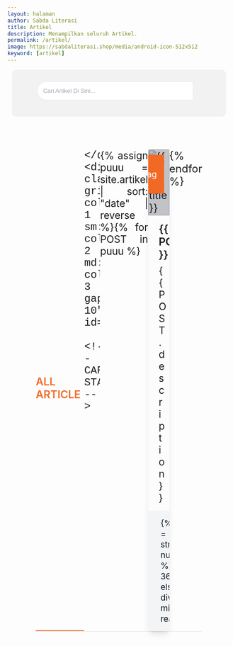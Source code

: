 ```yaml
---
layout: halaman
author: Sabda Literasi
title: Artikel
description: Menampilkan seluruh Artikel.
permalink: /artikel/
image: https://sabdaliterasi.shop/media/android-icon-512x512
keyword: [artikel]
---
```

<style>.search-area{background:#f2f2f2;padding:10px;border:1px solid #f3f3f3;margin:10px;text-align:center;border-radius:10px}.codehim-ss-bar{padding:10px;box-sizing:border-box}.codehim-ss-bar input[type=text]{color:#444;caret-color:#000;font-size:10pt;width:80%;padding:13px;display:inline;background:#fff;border:1px solid #e6e6e6;outline:0;border-radius:30px 0 0 30px}.codehim-circle-search-button:hover{box-shadow:1px 2px 6px #444;color:#3ea055;background:#fff}.codehim-ss-bar input[type=text]:focus{background:#fff;box-shadow:1px 2px 8px #3ea055}.codehim-circle-search-button{display:inline-block;margin-left:-33px;border:0;outline:0;background:#052a49;color:#fff;width:50px;height:50px;cursor:pointer;transition:.3s;-webkit-transition:.3s;-moz-transition:.3s;font-size:14pt;border-radius:50%}.codehim-circle-search-button:before{content:"\e986";font-family:sugengidfont;font-weight:400}
.ARTIKEL p{font-size: 14px;font-size:1.4rem;}.ARTIKEL h2{font-size:17px;font-size:1.7rem}.ease-in-out,.transition{transition-timing-function:cubic-bezier(0.4,0,0.2,1)}@tailwind base;@tailwind components;@tailwind utilities;.ARTIKEL *,.ARTIKEL ::after,.ARTIKEL ::before{box-sizing:border-box;border:0 solid #e5e7eb}::after,::before{--tw-content:''}.ARTIKEL hr{height:0;color:inherit;border-top-width:1px}abbr:where([title]){-webkit-text-decoration:underline dotted;text-decoration:underline dotted}.ARTIKEL h1,.ARTIKEL h2,.ARTIKEL h3,.ARTIKEL h4,.ARTIKEL h5,.ARTIKEL h6{font-size:inherit;font-weight:inherit}.ARTIKEL a{color:inherit;text-decoration:inherit}.ARTIKEL b,.ARTIKEL strong{font-weight:bolder}.ARTIKEL code,.ARTIKEL kbd,.ARTIKEL pre,.ARTIKEL samp{font-family:ui-monospace,SFMono-Regular,Menlo,Monaco,Consolas,"Liberation Mono","Courier New",monospace;font-size:1em}.ARTIKEL small{font-size:80%}.ARTIKEL sub,.ARTIKEL sup{font-size:75%;line-height:0;position:relative;vertical-align:baseline}.ARTIKEL sub{bottom:-.25em}.ARTIKEL sup{top:-.5em}.ARTIKEL table{text-indent:0;border-color:inherit;border-collapse:collapse}.ARTIKEL button,.ARTIKEL input,.ARTIKEL optgroup,.ARTIKEL select,.ARTIKEL textarea{font-family:inherit;font-feature-settings:inherit;font-variation-settings:inherit;font-size:100%;font-weight:inherit;line-height:inherit;color:inherit;margin:0;padding:0}.ARTIKEL button,.ARTIKEL select{text-transform:none}[type=button],[type=reset],[type=submit],button{-webkit-appearance:button;background-color:transparent;background-image:none}:-moz-focusring{outline:auto}:-moz-ui-invalid{box-shadow:none}progress{vertical-align:baseline}::-webkit-inner-spin-button,::-webkit-outer-spin-button{height:auto}[type=search]{-webkit-appearance:textfield;outline-offset:-2px}::-webkit-search-decoration{-webkit-appearance:none}::-webkit-file-upload-button{-webkit-appearance:button;font:inherit}summary{display:list-item}.ARTIKEL blockquote,.ARTIKEL dd,.ARTIKEL dl,.ARTIKEL h1,.ARTIKEL h2,.ARTIKEL h3,.ARTIKEL h4,.ARTIKEL h5,.ARTIKEL h6,.ARTIKEL hr,.ARTIKEL p,.ARTIKEL pre,figure{margin:0}.ARTIKEL fieldset{margin:0;padding:0}.ARTIKEL legend,dialog{padding:0}.ARTIKEL menu,.ARTIKEL ol,.ARTIKEL ul{list-style:none;margin:0;padding:0}textarea{resize:vertical}input::placeholder,textarea::placeholder{opacity:1;color:#9ca3af}.ARTIKEL button,[role=button]{cursor:pointer}.ARTIKEL :disabled{cursor:default}.ARTIKEL audio,.ARTIKEL canvas,.ARTIKEL embed,.ARTIKEL iframe,.ARTIKEL img,.ARTIKEL object,.ARTIKEL svg,.ARTIKEL video{display:block;vertical-align:middle}.ARTIKEL img,.ARTIKEL video{max-width:100%;height:auto}[hidden]{display:none}*,::after,::before{--tw-border-spacing-x:0;--tw-border-spacing-y:0;--tw-translate-x:0;--tw-translate-y:0;--tw-rotate:0;--tw-skew-x:0;--tw-skew-y:0;--tw-scale-x:1;--tw-scale-y:1;--tw-pan-x: ;--tw-pan-y: ;--tw-pinch-zoom: ;--tw-scroll-snap-strictness:proximity;--tw-gradient-from-position: ;--tw-gradient-via-position: ;--tw-gradient-to-position: ;--tw-ordinal: ;--tw-slashed-zero: ;--tw-numeric-figure: ;--tw-numeric-spacing: ;--tw-numeric-fraction: ;--tw-ring-inset: ;--tw-ring-offset-width:0px;--tw-ring-offset-color:#fff;--tw-ring-color:rgb(59 130 246 / 0.5);--tw-ring-offset-shadow:0 0 #0000;--tw-ring-shadow:0 0 #0000;--tw-shadow:0 0 #0000;--tw-shadow-colored:0 0 #0000;--tw-blur: ;--tw-brightness: ;--tw-contrast: ;--tw-grayscale: ;--tw-hue-rotate: ;--tw-invert: ;--tw-saturate: ;--tw-sepia: ;--tw-drop-shadow: ;--tw-backdrop-blur: ;--tw-backdrop-brightness: ;--tw-backdrop-contrast: ;--tw-backdrop-grayscale: ;--tw-backdrop-hue-rotate: ;--tw-backdrop-invert: ;--tw-backdrop-opacity: ;--tw-backdrop-saturate: ;--tw-backdrop-sepia: }::backdrop{--tw-border-spacing-x:0;--tw-border-spacing-y:0;--tw-translate-x:0;--tw-translate-y:0;--tw-rotate:0;--tw-skew-x:0;--tw-skew-y:0;--tw-scale-x:1;--tw-scale-y:1;--tw-pan-x: ;--tw-pan-y: ;--tw-pinch-zoom: ;--tw-scroll-snap-strictness:proximity;--tw-gradient-from-position: ;--tw-gradient-via-position: ;--tw-gradient-to-position: ;--tw-ordinal: ;--tw-slashed-zero: ;--tw-numeric-figure: ;--tw-numeric-spacing: ;--tw-numeric-fraction: ;--tw-ring-inset: ;--tw-ring-offset-width:0px;--tw-ring-offset-color:#fff;--tw-ring-color:rgb(59 130 246 / 0.5);--tw-ring-offset-shadow:0 0 #0000;--tw-ring-shadow:0 0 #0000;--tw-shadow:0 0 #0000;--tw-shadow-colored:0 0 #0000;--tw-blur: ;--tw-brightness: ;--tw-contrast: ;--tw-grayscale: ;--tw-hue-rotate: ;--tw-invert: ;--tw-saturate: ;--tw-sepia: ;--tw-drop-shadow: ;--tw-backdrop-blur: ;--tw-backdrop-brightness: ;--tw-backdrop-contrast: ;--tw-backdrop-grayscale: ;--tw-backdrop-hue-rotate: ;--tw-backdrop-invert: ;--tw-backdrop-opacity: ;--tw-backdrop-saturate: ;--tw-backdrop-sepia: }.absolute{position:absolute}.relative{position:relative}.bottom-0{bottom:0}.left-0{left:0}.right-0{right:0}.top-0{top:0}.mx-auto{margin-left:auto;margin-right:auto}.mb-5{margin-bottom:1.25rem}.mb-2{margin-bottom:.5rem}.mb-auto{margin-bottom:auto}.ml-1{margin-left:.25rem}.mr-1{margin-right:.25rem}.mr-3{margin-right:.75rem}.mt-3{margin-top:.75rem}.inline-block{display:inline-block}.flex{display:flex}.grid{display:grid}.h-5{height:1.25rem}.h-6{height:1.5rem}.w-full{width:100%}.max-w-screen-xl{max-width:1280px}.grid-cols-1{grid-template-columns:repeat(1,minmax(0,1fr))}.flex-row{flex-direction:row}.flex-col{flex-direction:column}.items-center{align-items:center}.justify-between{justify-content:space-between}.gap-10{gap:2.5rem}.overflow-hidden{overflow:hidden}.rounded{border-radius:.25rem}.border-b{border-bottom-width:1px}.border-b-2{border-bottom-width:2px}.border-indigo-600{--tw-border-opacity:1;border-color:rgb(242 105 38 / var(--tw-border-opacity))}.bg-gray-100{--tw-bg-opacity:1;background-color:rgb(243 244 246 / var(--tw-bg-opacity))}.bg-gray-900{--tw-bg-opacity:1;background-color:rgb(17 24 39 / var(--tw-bg-opacity))}.bg-indigo-600{--tw-bg-opacity:1;background-color:rgb(242 105 38 / var(--tw-bg-opacity))}.p-5{padding:1.25rem}.px-4{padding-left:1rem;padding-right:1rem}.px-6{padding-left:1.5rem;padding-right:1.5rem}.px-6 i{font-size:15px}.py-1{padding-top:.25rem;padding-bottom:.25rem}.py-2{padding-top:.5rem;padding-bottom:.5rem}.py-3{padding-top:.75rem;padding-bottom:.75rem}.font-semibold i{font-size:14px}.py-4{padding-top:1rem;padding-bottom:1rem}.pb-2{padding-bottom:.5rem}.pr-2{padding-right:.5rem}.text-sm{text-align:justify;font-size:1.5rem}.text-lg{font-size:1.125rem;line-height:1.75rem}.text-xs{font-size: 1.2rem}.font-medium{font-weight:600}.font-semibold{font-weight:600}.uppercase{text-transform:uppercase}.text-gray-900{--tw-text-opacity:1;color:rgb(17 24 39 / var(--tw-text-opacity))}.dark .p-5 a:hover,.hover\:text-indigo-600:hover,.text-indigo-600{--tw-text-opacity:1;color:rgb(242 105 38 / var(--tw-text-opacity))}.dark .p-5 a{color:#d9dfe5}.text-white{--tw-text-opacity:1;color:rgb(255 255 255 / var(--tw-text-opacity))}.opacity-25{opacity:.25}.shadow-lg{background:#f3f4f61f;border-radius:2%;--tw-shadow:0 10px 15px -3px rgb(0 0 0 / 0.1),0 4px 6px -4px rgb(0 0 0 / 0.1);--tw-shadow-colored:0 10px 15px -3px var(--tw-shadow-color),0 4px 6px -4px var(--tw-shadow-color);box-shadow:var(--tw-ring-offset-shadow,0 0 #0000),var(--tw-ring-shadow,0 0 #0000),var(--tw-shadow)}.transition{transition-property:color,background-color,border-color,text-decoration-color,fill,stroke,opacity,box-shadow,transform,filter,backdrop-filter,-webkit-text-decoration-color,-webkit-backdrop-filter;transition-duration:150ms}.duration-300{transition-duration:.3s}.duration-500{transition-duration:.5s}.hover\:bg-transparent:hover{background-color:transparent}.hover\:bg-white:hover{--tw-bg-opacity:1;background-color:rgb(255 255 255 / var(--tw-bg-opacity))}@media (min-width:640px){.sm\:grid-cols-2{grid-template-columns:repeat(2,minmax(0,1fr))}.sm\:p-10{padding:2.5rem}}@media (min-width:768px){.md\:grid-cols-3{grid-template-columns:repeat(3,minmax(0,1fr))}.md\:p-16{padding:4rem}}   
</style>


<div class='search-area'><div class='codehim-ss-bar'> <form id="CariProduk"><input onkeyup="cariproduk()" type='text' id="SerNOw" autocomplete="off" placeholder="Cari Artikel Di Sini..."/><button type="submit" class="codehim-circle-search-button" disabled> </button> </form> </div> </div>

<div class="ARTIKEL"><div class="max-w-screen-xl mx-auto p-5 sm:p-10 md:p-16">
    <div class="border-b mb-5 flex justify-between text-sm">
        <div class="text-indigo-600 flex items-center pb-2 pr-2 border-b-2 border-indigo-600 uppercase">
            <a href="{{ site.url }}/artikel/" class="font-semibold inline-block"><i class="fa fa-book"></i> <span id="hasilo">All Article</span></a>
        </div>
        
    </div>
    <div class="grid grid-cols-1 sm:grid-cols-2 md:grid-cols-3 gap-10" id="isi_produk">
      <!-- CARD START -->
{% assign puuu = site.artikel | sort: "date" | reverse %}{% for POST in puuu %}
<article data-search-term="{{ POST.tag }}{{ POST.title | replace: ' ','' | downcase }}{{ POST.description | replace: ' ','' | replace: '"','' | downcase }}" class="rounded searproduk overflow-hidden shadow-lg flex flex-col"><a href="{{ POST.url | prepend: site.url }}"></a><div class="relative"><a href="{{ POST.url | prepend: site.url }}"><img class="w-full" src="{{ POST.image }}?resize=480%2C269&ssl=1" alt="{{ POST.title }}"><div class="hover:bg-transparent transition duration-300 absolute bottom-0 top-0 right-0 left-0 bg-gray-900 opacity-25"></div></a><a href="{{ POST.url | prepend: site.url }}"><div class="text-xs absolute top-0 right-0 bg-indigo-600 px-4 py-2 text-white mt-3 mr-3 hover:bg-white hover:text-indigo-600 transition duration-500 ease-in-out"> {{ POST.tag }} </div></a></div><div class="px-6 py-4 mb-auto">
  
  <h2><a href="{{ POST.url | prepend: site.url }}" class="font-medium inline-block hover:text-indigo-600 transition duration-500 ease-in-out inline-block mb-2">{{ POST.title }}</a></h2><p class="text-gray-500 text-sm"> {{ POST.description }} </p></div><div class="px-6 py-3 flex flex-row items-center justify-between bg-gray-100"><span href="{{ POST.url | prepend: site.url }}" class="py-1 text-xs font-regular text-gray-900 mr-1 flex flex-row items-center"><i class="fa fa-clock"></i><span class="ml-1">{% assign words = POST.content | strip_html | number_of_words %}{% if words < 360 %}1 min{% else %}{{ words | divided_by:180 }} mins{% endif %} read</span></span><span href="{{ POST.url | prepend: site.url }}" class="py-1 text-xs font-regular text-gray-900 mr-1 flex flex-row items-center"><i class="fa fa fa-comment-lines"></i><span class="ml-1 DisCount" data-URL="{{ POST.url | prepend: site.url }}">0 Komentar</span></span></div></article>
      {% endfor %}<!-- CARD END -->
    </div></div></div>
  
  
  
  
  
  <script>var url_wa="https://api.whatsapp.com/send/";function noproduk(){var e=document.getElementsByClassName("showw"),a=document.getElementById("hasilo");e.length>0?a.innerHTML="Total Artikel: "+e.length:a.innerHTML='Maaf Artikel yang Anda cari belum kami input.<br>HUBUNGI Admin UNTUK REQUEST Artikel<br><a href="'+url_wa+'?phone=6285186666836&amp;text=Halo%20min%20saya%20ingin%20memesan%20Artikel%2Cberikut%20datanya%3A%0A---%0AJudul%3A%0APenulis%3A%0APenerbit%3A%0A---%0Asaya%20berharap%20bisa%20segerah%20di%20upload%20di%20https%3A%2F%2Fsabdaliteari.shop" style="border: 2px solid; display: block; margin: 7px; padding: 2px; font-weight: 600;">KLIK DISINI</a>'}function cariproduk(){var e=document.getElementById("SerNOw").value.toLowerCase();document.getElementById("isi_produk");for(var a=document.querySelectorAll("article.searproduk"),t=0;t<a.length;t++)a[t].getAttribute("data-search-term").toLowerCase().indexOf(e.split(" ").join(""))>-1?(a[t].classList.remove("hidden"),a[t].classList.add("showw")):(a[t].classList.add("hidden"),a[t].classList.remove("showw")),noproduk()}function PARams(){var e=function e(a=null){if(null===a)return null;for(var t,i=[],r=window.location.href.slice(window.location.href.indexOf("?")+1).split("&"),l=0;l<r.length;l++)t=r[l].split("="),i.push(t[0]),i[t[0]]=t[1];return i[a]}("Artikel"),a=e.toLowerCase().replace("#","").split("%20").join("");console.log(a),document.getElementById("isi_produk");for(var t=document.querySelectorAll("article.searproduk"),i=0;i<t.length;i++){t[i].getAttribute("data-search-term").toLowerCase().indexOf(a.split(" ").join(""))>-1?(t[i].classList.remove("hidden"),t[i].classList.add("showw")):(t[i].classList.add("hidden"),t[i].classList.remove("showw"));var r=document.getElementsByClassName("showw"),l=document.getElementById("hasilo");r.length>0?l.innerHTML="Hasil dari:  <i>"+e.toUpperCase().replace("#","").split("%20").join(" ")+"</i><br/> Total Artikel: "+r.length:l.innerHTML="Maaf Artikel yang Anda cari (<i>"+e.toUpperCase().replace("#","").split("%20").join(" ")+'</i>) belum kami input.<br>HUBUNGI Admin UNTUK REQUEST Artikel<br><a href="'+url_wa+'?phone=6285186666836&amp;text=Halo%20min%20saya%20ingin%20memesan%20Artikel%2Cberikut%20datanya%3A%0A---%0AJudul%3A%0APenulis%3A%0APenerbit%3A%0A---%0Asaya%20berharap%20bisa%20segerah%20di%20upload%20di%20https%3A%2F%2Fsabdaliteari.shop" style="border: 2px solid; display: block; margin: 7px; padding: 2px; font-weight: 600;">KLIK DISINI</a>',document.getElementById("ulng").style.display="flex"}}/Android|webOS|iPhone|iPad|iPod|BlackBerry|IEMobile|Opera Mini/i.test(navigator.userAgent)&&(url_wa="whatsapp://send/");
</script>


<!--<div id="ms-related-post"><div class="ms-related-title"><p id="hasilo">all Article</p></div>
    
    <ul class="ms-related-hasthumb" id="isi_produk">{% assign post = site.artikel | sort: "date" | reverse %}{% for p in post %}<li data-search-term="{{ p.tag }}{{ p.title | replace: ' ','' | downcase }}{{ p.description | replace: ' ','' | replace: '"','' | downcase }}" class="searproduk"><div class="msr-thumb-outer"><a title="{{ p.title }}" href="{{ p.url | prepend: site.url }}"><img alt="{{ p.title }}" class="msr-thumb lazyload" data-src="{{ p.image }}?resize=300%2C300&ssl=1" width="300" height="300" src="data:,"><div class="lazy-loading"></div></a></div><div class="msr-post-summary"><div class="harga-produk">{{ p.tag }}</div><div class="msr-post-title"><a title="{{ p.title }}" href="{{ p.url | prepend: site.url }}">{{ p.title }}</a></div></div></li>{% endfor %}</ul>
    </div>
    
    
    <script>var url_wa="https://api.whatsapp.com/send/";function noproduk(){var e=document.getElementsByClassName("showw"),a=document.getElementById("hasilo");e.length>0?a.innerHTML="Total Artikel: "+e.length:a.innerHTML='Maaf Artikel yang Anda cari belum kami input.<br>HUBUNGI Admin UNTUK REQUEST Artikel<br><a href="'+url_wa+'?phone=6285186666836&amp;text=Halo%20min%20saya%20ingin%20memesan%20Artikel%2Cberikut%20datanya%3A%0A---%0AJudul%3A%0APenulis%3A%0APenerbit%3A%0A---%0Asaya%20berharap%20bisa%20segerah%20di%20upload%20di%20https%3A%2F%2Fsabdaliteari.shop" style="border: 2px solid; display: block; margin: 7px; padding: 2px; font-weight: 600;">KLIK DISINI</a>'}function cariproduk(){var e=document.getElementById("SerNOw").value.toLowerCase();document.getElementById("isi_produk");for(var a=document.querySelectorAll("#ms-related-post .ms-related-hasthumb li.searproduk"),t=0;t<a.length;t++)a[t].getAttribute("data-search-term").toLowerCase().indexOf(e.split(" ").join(""))>-1?(a[t].classList.remove("hidden"),a[t].classList.add("showw")):(a[t].classList.add("hidden"),a[t].classList.remove("showw")),noproduk()}function PARams(){var e=function e(a=null){if(null===a)return null;for(var t,i=[],r=window.location.href.slice(window.location.href.indexOf("?")+1).split("&"),l=0;l<r.length;l++)t=r[l].split("="),i.push(t[0]),i[t[0]]=t[1];return i[a]}("Artikel"),a=e.toLowerCase().replace("#","").split("%20").join("");console.log(a),document.getElementById("isi_produk");for(var t=document.querySelectorAll("#ms-related-post .ms-related-hasthumb li.searproduk"),i=0;i<t.length;i++){t[i].getAttribute("data-search-term").toLowerCase().indexOf(a.split(" ").join(""))>-1?(t[i].classList.remove("hidden"),t[i].classList.add("showw")):(t[i].classList.add("hidden"),t[i].classList.remove("showw"));var r=document.getElementsByClassName("showw"),l=document.getElementById("hasilo");r.length>0?l.innerHTML="Hasil dari:  <i>"+e.toUpperCase().replace("#","").split("%20").join(" ")+"</i><br/> Total Artikel: "+r.length:l.innerHTML="Maaf Artikel yang Anda cari (<i>"+e.toUpperCase().replace("#","").split("%20").join(" ")+'</i>) belum kami input.<br>HUBUNGI Admin UNTUK REQUEST Artikel<br><a href="'+url_wa+'?phone=6285186666836&amp;text=Halo%20min%20saya%20ingin%20memesan%20Artikel%2Cberikut%20datanya%3A%0A---%0AJudul%3A%0APenulis%3A%0APenerbit%3A%0A---%0Asaya%20berharap%20bisa%20segerah%20di%20upload%20di%20https%3A%2F%2Fsabdaliteari.shop" style="border: 2px solid; display: block; margin: 7px; padding: 2px; font-weight: 600;">KLIK DISINI</a>',document.getElementById("ulng").style.display="flex"}}/Android|webOS|iPhone|iPad|iPod|BlackBerry|IEMobile|Opera Mini/i.test(navigator.userAgent)&&(url_wa="whatsapp://send/");
</script>
-->
